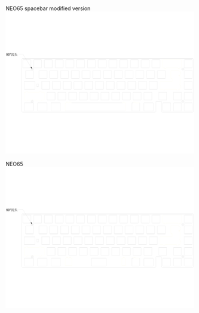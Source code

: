 <br/>NEO65 spacebar modified version<br/>![image](./NEO65%20spacebar%20modified%20version.png)<br/>
<br/>NEO65<br/>![image](./NEO65.png)<br/>
